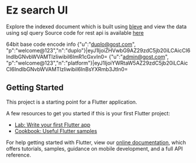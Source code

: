 # Ez search UI 
Explore the indexed document which is built using [bleve](http://blevesearch.com/docs/Home/) and view the data using sql query 
Source code for rest api is available [here](https://github.com/ramnkl16/ez-search)

64bit base code encode info
{"u":"duplo@gost.com", "p":"welcome@123","n":"duplo"}|eyJ1IjoiZHVwbG9AZ29zdC5jb20iLCAicCI6IndlbGNvbWVAMTIzIiwibiI6ImR1cGxvIn0=
{"u":"admin@gost.com", "p":"welcome@123","n":"platform"}|eyJ1IjoiYWRtaW5AZ29zdC5jb20iLCAicCI6IndlbGNvbWVAMTIzIiwibiI6InBsYXRmb3JtIn0=

## Getting Started

This project is a starting point for a Flutter application.

A few resources to get you started if this is your first Flutter project:

- [Lab: Write your first Flutter app](https://flutter.dev/docs/get-started/codelab)
- [Cookbook: Useful Flutter samples](https://flutter.dev/docs/cookbook)

For help getting started with Flutter, view our
[online documentation](https://flutter.dev/docs), which offers tutorials,
samples, guidance on mobile development, and a full API reference.
